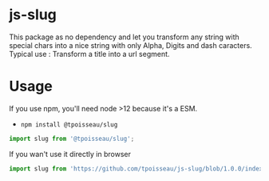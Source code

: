 # js-slug

This package as no dependency and let you transform any string with special chars into a nice string with only Alpha, Digits and dash caracters.
Typical use : Transform a title into a url segment.

# Usage
If you use npm, you'll need node >12 because it's a ESM.
- `npm install @tpoisseau/slug`

```js
import slug from '@tpoisseau/slug';
```

If you wan't use it directly in browser

```js
import slug from 'https://github.com/tpoisseau/js-slug/blob/1.0.0/index.mjs';
```


